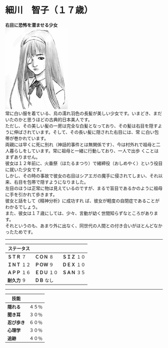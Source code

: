 # 細川　智子（１７歳）    
**右目に恐怖を潜ませる少女**    
![](..\003_Picture\02_細川_智子.gif)    
常に白い服を着ている、烏の濡れ羽色の長髪が美しい少女です。いまどき、まだいたのかと思うほどの古典的日本美人です。  
ただし、その美しい髪の一房は完全な白髪となっており、その髪は右目を隠すように伸ばされています。そして、その長い髪に隠された右目には、常 に白い包帯が巻かれています。  
両親には早くに死に別れ（神話的事件とは無関係です）、今は村外れで祖母と二人暮らしをしています。常に祖母と一緒に行動しており、一人で出歩 くことはまずありません。  
彼女は１２年前に、火垂祭（ほたるまつり）で緒締役（おしめやく）という役目に就いた少女です。  
しかし、その時の事故で彼女の右目はシアエガの魔手に侵されてしまい、それ以来、右目を包帯で隠すようになりました。  
左目のほうは正常に物は見えているのですが、まるで盲目であるかのように祖母に手を引かれて歩きます。  
彼女と話をして《精神分析》に成功すれ ば、彼女が軽度の自閉症であることがわかるでしょう。  
また、彼女は１７歳にしては、少々、言動が幼く世間知らずなところがあります。  
それというのも、あまり外に出なく、同世代の人間との付き合いがほとんどなかったためです。  
  
---  
ステータス|||  
-|-|-|  
**ＳＴＲ** ７|**ＣＯＮ** ８|**ＳＩＺ** １０|  
**ＩＮＴ** １２|**ＰＯＷ** ９|**ＤＥＸ** １０|  
**ＡＰＰ** １６|**ＥＤＵ** １０|**ＳＡＮ** ３５|  
**耐久力** ９|**ＤＢ** なし|  
  
---  
技能||  
-|-|  
**隠れる**|４５％|  
**聞き耳**|３０％|  
**忍び歩き**|６０％|  
**心理学**|３０％|  
**追跡**|４０％|  
